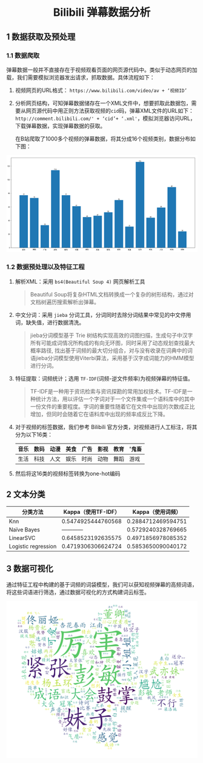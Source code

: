 <h1 style="text-align: center">Bilibili 弹幕数据分析</h1>

## 1 数据获取及预处理

### 1.1 数据爬取

​		弹幕数据一般并不直接存在于视频观看页面的网页源代码中。类似于动态网页的加载，我们需要模拟浏览器发出请求，抓取数据。具体流程如下：

1. 视频网页的URL格式： `https://www.bilibili.com/video/av + ‘视频ID’` 

2. 分析网页结构，可知弹幕数据储存在一个XML文件中，想要抓取此数据包，需要从网页源代码中用正则方法获取视频的`cid`码，弹幕XML文件的URL如下：`http://comment.bilibili.com/' + ‘cid’+ ‘.xml'`，模拟浏览器访问URL，下载弹幕数据，实现弹幕数据的获取。

   在B站爬取了1000多个视频的弹幕数据，将其分成16个视频类别，数据分布如下图：

<div align=center> <img src="./images/data_distribution.png" /> </div>

### 1.2 数据预处理以及特征工程

1. 解析XML：采用 `bs4(Beautiful Soup 4)` 网页解析工具

   > Beautiful Soup将复杂HTML文档转换成一个复杂的树形结构，通过对文档树遍历搜索解析出弹幕。

2. 中文分词：采用 `jieba` 分词工具，分词同时去除分词结果中常见的中文停用词，缺失值，进行数据清洗。

   > jieba分词模型基于 Trie 树结构实现高效的词图扫描，生成句子中汉字所有可能成词情况所构成的有向无环图，同时采用了动态规划查找最大概率路径, 找出基于词频的最大切分组合，对与没有收录在词典中的词语jieba分词模型使用Viterbi算法，采用基于汉字成词能力的HMM模型进行分词。

3. 特征提取：词频统计；选用 `TF-IDF`(词频-逆文件频率)为视频弹幕的特征值。

   > TF-IDF是一种用于资讯检索与资讯探勘的常用加权技术。TF-IDF是一种统计方法，用以评估一个字词对于一个文件集或一个语料库中的其中一份文件的重要程度。字词的重要性随着它在文件中出现的次数成正比增加，但同时会随着它在语料库中出现的频率成反比下降。

4. 对于视频的标签数据，我们参考 Bilibili 官方分类，对视频进行人工标注，将其分为以下16类：

   | 音乐 | 数码 | 动漫 | 美食 | 广告 | 影视 | 教育 | '鬼畜 |
   | ---- | ---- | ---- | ---- | ---- | ---- | ---- | ----- |
   | 生活 | 科技 | 人文 | 娱乐 | 时尚 | 动物 | 舞蹈 | 游戏  |

5. 然后将这16类的视频标签转换为one-hot编码

## 2 文本分类

| 分类方法            | Kappa（使用TF-IDF） | Kappa（使用词频）  |
| ------------------- | ------------------- | ------------------ |
| Knn                 | 0.5474925444760568  | 0.2884712469594751 |
| Naïve Bayes         | ————                | 0.5729240328769665 |
| LinearSVC           | 0.6458523192635575  | 0.4971856978085352 |
| Logistic regression | 0.4719306306624724  | 0.5853650090040172 |

## 3 数据可视化

通过特征工程中构建的基于词频的词袋模型，我们可以获知视频弹幕的高频词语，将这些词语进行筛选，通过数据可视化的方式构建词云标签。

<div align=center> <img src="./images/WordCloudDefautColors.png" style="zoom:50%;" /> </div>